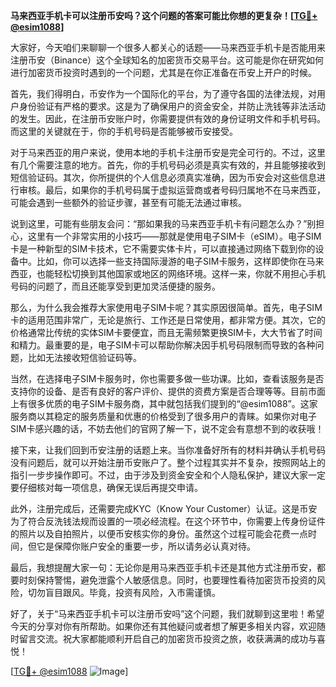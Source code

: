 **马来西亚手机卡可以注册币安吗？这个问题的答案可能比你想的更复杂！[[TG💪+ @esim1088](https://t.me/s/esim1088)]**

大家好，今天咱们来聊聊一个很多人都关心的话题——马来西亚手机卡是否能用来注册币安（Binance）这个全球知名的加密货币交易平台。这可能是你在研究如何进行加密货币投资时遇到的一个问题，尤其是在你正准备在币安上开户的时候。

首先，我们得明白，币安作为一个国际化的平台，为了遵守各国的法律法规，对用户身份验证有严格的要求。这是为了确保用户的资金安全，并防止洗钱等非法活动的发生。因此，在注册币安账户时，你需要提供有效的身份证明文件和手机号码。而这里的关键就在于，你的手机号码是否能够被币安接受。

对于马来西亚的用户来说，使用本地的手机卡注册币安是完全可行的。不过，这里有几个需要注意的地方。首先，你的手机号码必须是真实有效的，并且能够接收到短信验证码。其次，你所提供的个人信息必须真实准确，因为币安会对这些信息进行审核。最后，如果你的手机号码属于虚拟运营商或者号码归属地不在马来西亚，可能会遇到一些额外的验证步骤，甚至有可能无法通过审核。

说到这里，可能有些朋友会问：“那如果我的马来西亚手机卡有问题怎么办？”别担心，这里有一个非常实用的小技巧——那就是使用电子SIM卡（eSIM）。电子SIM卡是一种新型的SIM卡技术，它不需要实体卡片，可以直接通过网络下载到你的设备中。比如，你可以选择一些支持国际漫游的电子SIM卡服务，这样即使你在马来西亚，也能轻松切换到其他国家或地区的网络环境。这样一来，你就不用担心手机号码的问题了，而且还能享受到更加灵活便捷的服务。

那么，为什么我会推荐大家使用电子SIM卡呢？其实原因很简单。首先，电子SIM卡的适用范围非常广，无论是旅行、工作还是日常使用，都非常方便。其次，它的价格通常比传统的实体SIM卡要便宜，而且无需频繁更换SIM卡，大大节省了时间和精力。最重要的是，电子SIM卡可以帮助你解决因手机号码限制而导致的各种问题，比如无法接收短信验证码等。

当然，在选择电子SIM卡服务时，你也需要多做一些功课。比如，查看该服务是否支持你的设备、是否有良好的客户评价、提供的资费方案是否合理等等。目前市面上有很多优质的电子SIM卡服务商，其中就包括我们提到的“@esim1088”。这家服务商以其稳定的服务质量和优惠的价格受到了很多用户的青睐。如果你对电子SIM卡感兴趣的话，不妨去他们的官网了解一下，说不定会有意想不到的收获哦！

接下来，让我们回到币安注册的话题上来。当你准备好所有的材料并确认手机号码没有问题后，就可以开始注册币安账户了。整个过程其实并不复杂，按照网站上的指引一步步操作即可。不过，由于涉及到资金安全和个人隐私保护，建议大家一定要仔细核对每一项信息，确保无误后再提交申请。

此外，注册完成后，还需要完成KYC（Know Your Customer）认证。这是币安为了符合反洗钱法规而设置的一项必经流程。在这个环节中，你需要上传身份证件的照片以及自拍照片，以便币安核实你的身份。虽然这个过程可能会花费一点时间，但它是保障你账户安全的重要一步，所以请务必认真对待。

最后，我想提醒大家一句：无论你是用马来西亚手机卡还是其他方式注册币安，都要时刻保持警惕，避免泄露个人敏感信息。同时，也要理性看待加密货币投资的风险，切勿盲目跟风。毕竟，投资有风险，入市需谨慎。

好了，关于“马来西亚手机卡可以注册币安吗”这个问题，我们就聊到这里啦！希望今天的分享对你有所帮助。如果你还有其他疑问或者想了解更多相关内容，欢迎随时留言交流。祝大家都能顺利开启自己的加密货币投资之旅，收获满满的成功与喜悦！

[[TG💪+ @esim1088](https://t.me/s/esim1088) ![Image](https://i.postimg.cc/4NQfJmqS/Snipaste-2025-05-13-00-14-12.png)]